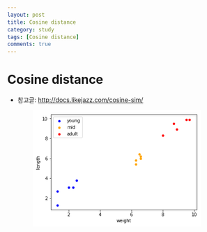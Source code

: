 ```yaml
---
layout: post
title: Cosine distance
category: study
tags: [Cosine distance]
comments: true
---
```


# Cosine distance
- 참고글: http://docs.likejazz.com/cosine-sim/

<center>
<figure>
<img src="/assets/post_img/study/2019-04-01-cosine_distance/fig1.png" alt="views">
<figcaption></figcaption>
</figure>
</center>
